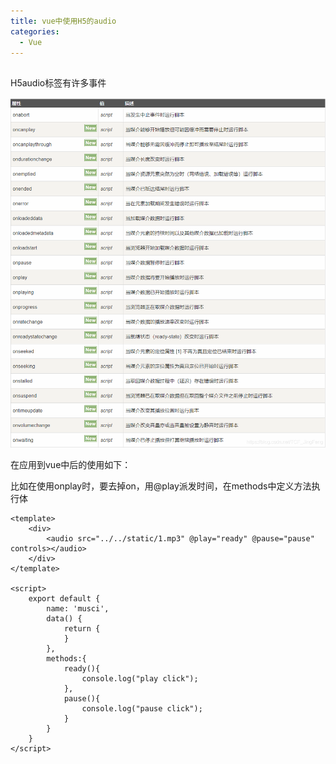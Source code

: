 ```yaml
---
title: vue中使用H5的audio
categories:
  - Vue
---
```

## 

H5audio标签有许多事件

![](https://raw.githubusercontent.com/markruan/cloudimg/master/img/20190127152315247-20201106152816056-20201106153001803.png)

 在应用到vue中后的使用如下：

比如在使用onplay时，要去掉on，用@play派发时间，在methods中定义方法执行体

```vue
<template>
    <div>
        <audio src="../../static/1.mp3" @play="ready" @pause="pause" controls></audio>
    </div>
</template>
 
<script>
    export default {
        name: 'musci',
        data() {
            return {
            }
        },
        methods:{
            ready(){
                console.log("play click");
            },
            pause(){
                console.log("pause click");
            }
        }
    }
</script>

```

